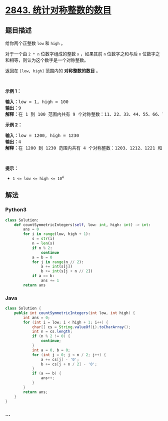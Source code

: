 # [2843. 统计对称整数的数目](https://leetcode-cn.com/problems/count-symmetric-integers)

## 题目描述

<!-- 这里写题目描述 -->

<p>给你两个正整数 <code>low</code> 和 <code>high</code> 。</p>

<p>对于一个由 <code>2 * n</code> 位数字组成的整数 <code>x</code> ，如果其前 <code>n</code> 位数字之和与后 <code>n</code> 位数字之和相等，则认为这个数字是一个对称整数。</p>

<p>返回在 <code>[low, high]</code> 范围内的 <strong>对称整数的数目</strong> 。</p>

<p>&nbsp;</p>

<p><strong class="example">示例 1：</strong></p>

<pre>
<strong>输入：</strong>low = 1, high = 100
<strong>输出：</strong>9
<strong>解释：</strong>在 1 到 100 范围内共有 9 个对称整数：11、22、33、44、55、66、77、88 和 99 。
</pre>

<p><strong class="example">示例 2：</strong></p>

<pre>
<strong>输入：</strong>low = 1200, high = 1230
<strong>输出：</strong>4
<strong>解释：</strong>在 1200 到 1230 范围内共有 4 个对称整数：1203、1212、1221 和 1230 。
</pre>

<p>&nbsp;</p>

<p><strong>提示：</strong></p>

<ul>
	<li><code>1 &lt;= low &lt;= high &lt;= 10<sup>4</sup></code></li>
</ul>


## 解法

<!-- 这里可写通用的实现逻辑 -->

<!-- tabs:start -->

### **Python3**

<!-- 这里可写当前语言的特殊实现逻辑 -->

```python
class Solution:
    def countSymmetricIntegers(self, low: int, high: int) -> int:
        ans = 0
        for i in range(low, high + 1):
            s = str(i)
            n = len(s)
            if n % 2:
                continue
            a = b = 0
            for j in range(n // 2):
                a += int(s[j])
                b += int(s[j + n // 2])
            if a == b:
                ans += 1
        return ans
```

### **Java**

<!-- 这里可写当前语言的特殊实现逻辑 -->

```java
class Solution {
    public int countSymmetricIntegers(int low, int high) {
        int ans = 0;
        for (int i = low; i < high + 1; i++) {
            char[] cs = String.valueOf(i).toCharArray();
            int n = cs.length;
            if (n % 2 != 0) {
                continue;
            }
            int a = 0, b = 0;
            for (int j = 0; j < n / 2; j++) {
                a += cs[j] - '0';
                b += cs[j + n / 2] - '0';
            }
            if (a == b) {
                ans++;
            }
        }
        return ans;
    }
}
```

### **...**

```

```

<!-- tabs:end -->
